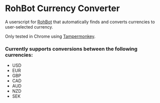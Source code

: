 # RohBot Currency Converter
A userscript for [RohBot](https://rohbot.net) that automatically finds and converts currencies to user-selected currency.

Only tested in Chrome using [Tampermonkey](http://tampermonkey.net/).

### Currently supports conversions between the following currencies:
* USD
* EUR
* GBP
* CAD
* AUD
* NZD
* SEK
